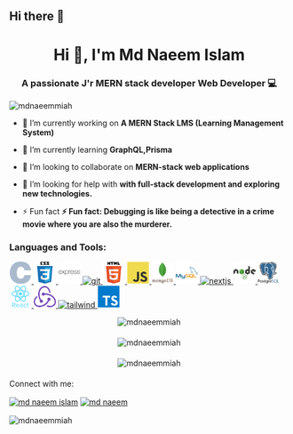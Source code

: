## Hi there 👋


<h1 align="center">Hi 👋, I'm Md Naeem Islam</h1>
<h3 align="center">A passionate J'r MERN stack developer Web Developer 💻</h3>

<p align="left"> <img src="https://komarev.com/ghpvc/?username=mdnaeemmiah&label=Profile%20views&color=0e75b6&style=flat" alt="mdnaeemmiah" /> </p>

- 🔭 I’m currently working on **A MERN Stack LMS (Learning Management System)**

- 🌱 I’m currently learning **GraphQL,Prisma**

- 👯 I’m looking to collaborate on **MERN-stack web applications**

- 🤝 I’m looking for help with **with full-stack development and exploring new technologies.**

- ⚡ Fun fact **⚡ Fun fact: Debugging is like being a detective in a crime movie where you are also the murderer.**


<h3 align="left">Languages and Tools:</h3>
<p align="left"> <a href="https://www.cprogramming.com/" target="_blank" rel="noreferrer"> <img src="https://raw.githubusercontent.com/devicons/devicon/master/icons/c/c-original.svg" alt="c" width="40" height="40"/> </a> <a href="https://www.w3schools.com/css/" target="_blank" rel="noreferrer"> <img src="https://raw.githubusercontent.com/devicons/devicon/master/icons/css3/css3-original-wordmark.svg" alt="css3" width="40" height="40"/> </a> <a href="https://expressjs.com" target="_blank" rel="noreferrer"> <img src="https://raw.githubusercontent.com/devicons/devicon/master/icons/express/express-original-wordmark.svg" alt="express" width="40" height="40"/> </a> <a href="https://git-scm.com/" target="_blank" rel="noreferrer"> <img src="https://www.vectorlogo.zone/logos/git-scm/git-scm-icon.svg" alt="git" width="40" height="40"/> </a> <a href="https://www.w3.org/html/" target="_blank" rel="noreferrer"> <img src="https://raw.githubusercontent.com/devicons/devicon/master/icons/html5/html5-original-wordmark.svg" alt="html5" width="40" height="40"/> </a> <a href="https://developer.mozilla.org/en-US/docs/Web/JavaScript" target="_blank" rel="noreferrer"> <img src="https://raw.githubusercontent.com/devicons/devicon/master/icons/javascript/javascript-original.svg" alt="javascript" width="40" height="40"/> </a> <a href="https://www.mongodb.com/" target="_blank" rel="noreferrer"> <img src="https://raw.githubusercontent.com/devicons/devicon/master/icons/mongodb/mongodb-original-wordmark.svg" alt="mongodb" width="40" height="40"/> </a> <a href="https://www.mysql.com/" target="_blank" rel="noreferrer"> <img src="https://raw.githubusercontent.com/devicons/devicon/master/icons/mysql/mysql-original-wordmark.svg" alt="mysql" width="40" height="40"/> </a> <a href="https://nextjs.org/" target="_blank" rel="noreferrer"> <img src="https://cdn.worldvectorlogo.com/logos/nextjs-2.svg" alt="nextjs" width="40" height="40"/> </a> <a href="https://nodejs.org" target="_blank" rel="noreferrer"> <img src="https://raw.githubusercontent.com/devicons/devicon/master/icons/nodejs/nodejs-original-wordmark.svg" alt="nodejs" width="40" height="40"/> </a> <a href="https://www.postgresql.org" target="_blank" rel="noreferrer"> <img src="https://raw.githubusercontent.com/devicons/devicon/master/icons/postgresql/postgresql-original-wordmark.svg" alt="postgresql" width="40" height="40"/> </a> <a href="https://reactjs.org/" target="_blank" rel="noreferrer"> <img src="https://raw.githubusercontent.com/devicons/devicon/master/icons/react/react-original-wordmark.svg" alt="react" width="40" height="40"/> </a> <a href="https://redux.js.org" target="_blank" rel="noreferrer"> <img src="https://raw.githubusercontent.com/devicons/devicon/master/icons/redux/redux-original.svg" alt="redux" width="40" height="40"/> </a> <a href="https://tailwindcss.com/" target="_blank" rel="noreferrer"> <img src="https://www.vectorlogo.zone/logos/tailwindcss/tailwindcss-icon.svg" alt="tailwind" width="40" height="40"/> </a> <a href="https://www.typescriptlang.org/" target="_blank" rel="noreferrer"> <img src="https://raw.githubusercontent.com/devicons/devicon/master/icons/typescript/typescript-original.svg" alt="typescript" width="40" height="40"/> </a> </p>


<div style="text-align: center; margin-bottom: 20px;">
  <img src="https://github-readme-stats.vercel.app/api/top-langs?username=mdnaeemmiah&show_icons=true&locale=en&layout=compact" alt="mdnaeemmiah" />
</div>

<div style="text-align: center; margin-bottom: 20px;">
  <img src="https://github-readme-stats.vercel.app/api?username=mdnaeemmiah&show_icons=true&locale=en" alt="mdnaeemmiah" />
</div>

<p style="text-align: center; margin-top: 20px; margin-bottom: 20px;">
  <img src="https://github-readme-streak-stats.herokuapp.com/?user=mdnaeemmiah&" alt="mdnaeemmiah" />
</p

<h3 align="left">Connect with me:</h3>
<p align="left">
<a href="https://linkedin.com/in/md naeem islam" target="blank"><img align="center" src="https://raw.githubusercontent.com/rahuldkjain/github-profile-readme-generator/master/src/images/icons/Social/linked-in-alt.svg" alt="md naeem islam" height="30" width="40" /></a>
<a href="https://fb.com/md naeem" target="blank"><img align="center" src="https://raw.githubusercontent.com/rahuldkjain/github-profile-readme-generator/master/src/images/icons/Social/facebook.svg" alt="md naeem" height="30" width="40" /></a>
</p>


<p><img align="center" src="[https://github-readme-streak-stats.herokuapp.com/?user=mdnaeemmiah&](https://www.freepik.com/free-ai-image/mysterious-cat-sunny-forest_419498928.htm#position=2)" alt="mdnaeemmiah" /></p>

